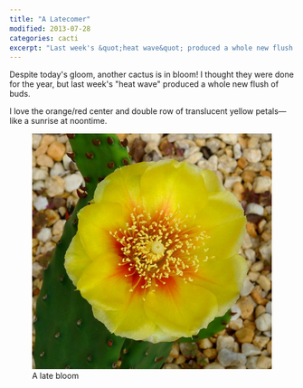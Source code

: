 ```yaml
---
title: "A Latecomer"
modified: 2013-07-28
categories: cacti
excerpt: "Last week's &quot;heat wave&quot; produced a whole new flush of buds on our outdoor cacti."
---
```


Despite today's gloom, another cactus is in bloom!  I thought they were done for the year, but last week's "heat wave" produced a whole new flush of buds.

I love the orange/red center and double row of translucent yellow petals—like a sunrise at noontime.

<figure>
  <a href="/images/cacti/P1040310dm.jpg" title="A late bloom"><img src="/images/cacti/P1040310b.jpg" title="A late bloom"></a><br>
  <figcaption>A late bloom</figcaption>
</figure>

